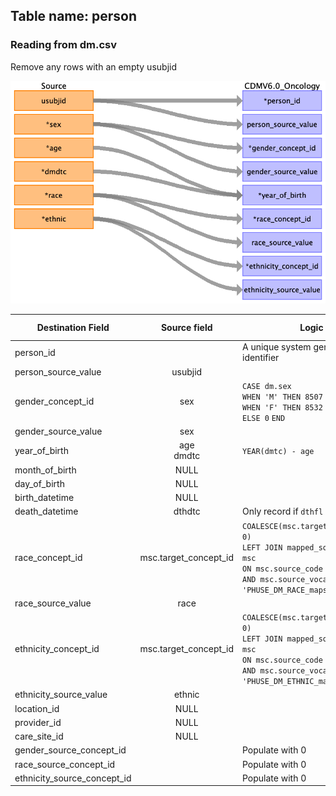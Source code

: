 ## Table name: person

### Reading from dm.csv

Remove any rows with an empty usubjid

![](md_files/image1.png)

| Destination Field | Source field | Logic | Comment field |
| --- | :-: | --- | --- |
| person_id |  | A unique system generated identifier | Auto-increment |
| person_source_value | usubjid |  |  |
| gender_concept_id | sex | `CASE dm.sex` </br> `WHEN 'M' THEN 8507` </br> `WHEN 'F' THEN 8532` </br> `ELSE 0` `END` |  |
| gender_source_value | sex |  |  |
| year_of_birth | age<br>dmdtc | `YEAR(dmtc) - age` <br> |  |
| month_of_birth | NULL |  |  |
| day_of_birth | NULL |  |  |
| birth_datetime | NULL |  |  |
| death_datetime| dthdtc | Only record if `dthfl = 'Y'`  | v6 field |
| race_concept_id | msc.target_concept_id | `COALESCE(msc.target_concept_id, 0) ` </br> `LEFT JOIN mapped_source_codes msc` </br> `ON msc.source_code = dm.race` </br> `AND msc.source_vocabulary_id = 'PHUSE_DM_RACE_maps_to'` |  |
| race_source_value | race |  |  |
| ethnicity_concept_id | msc.target_concept_id | `COALESCE(msc.target_concept_id, 0)` </br> `LEFT JOIN mapped_source_codes msc` </br> `ON msc.source_code = dm.ethnic` </br> `AND msc.source_vocabulary_id = 'PHUSE_DM_ETHNIC_maps_to'` |  |
| ethnicity_source_value | ethnic |  |  |
| location_id | NULL |  |  |
| provider_id | NULL |  |  |
| care_site_id | NULL |  |  |
| gender_source_concept_id |  | Populate with 0 |  |
| race_source_concept_id |  | Populate with 0 |  |
| ethnicity_source_concept_id |  | Populate with 0 |  |
